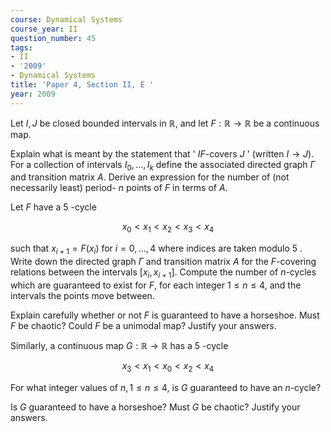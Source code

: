 ```yaml
---
course: Dynamical Systems
course_year: II
question_number: 45
tags:
- II
- '2009'
- Dynamical Systems
title: 'Paper 4, Section II, E '
year: 2009
---
```




Let $I, J$ be closed bounded intervals in $\mathbb{R}$, and let $F: \mathbb{R} \rightarrow \mathbb{R}$ be a continuous map.

Explain what is meant by the statement that ' $I F$-covers $J$ ' (written $I \rightarrow J)$. For a collection of intervals $I_{0}, \ldots, I_{k}$ define the associated directed graph $\Gamma$ and transition matrix $A$. Derive an expression for the number of (not necessarily least) period- $n$ points of $F$ in terms of $A$.

Let $F$ have a 5 -cycle

$$x_{0}<x_{1}<x_{2}<x_{3}<x_{4}$$

such that $x_{i+1}=F\left(x_{i}\right)$ for $i=0, \ldots, 4$ where indices are taken modulo 5 . Write down the directed graph $\Gamma$ and transition matrix $A$ for the $F$-covering relations between the intervals $\left[x_{i}, x_{i+1}\right]$. Compute the number of $n$-cycles which are guaranteed to exist for $F$, for each integer $1 \leqslant n \leqslant 4$, and the intervals the points move between.

Explain carefully whether or not $F$ is guaranteed to have a horseshoe. Must $F$ be chaotic? Could $F$ be a unimodal map? Justify your answers.

Similarly, a continuous map $G: \mathbb{R} \rightarrow \mathbb{R}$ has a 5 -cycle

$$x_{3}<x_{1}<x_{0}<x_{2}<x_{4}$$

For what integer values of $n, 1 \leqslant n \leqslant 4$, is $G$ guaranteed to have an $n$-cycle?

Is $G$ guaranteed to have a horseshoe? Must $G$ be chaotic? Justify your answers.